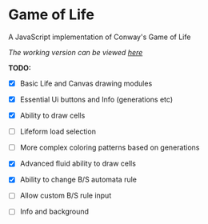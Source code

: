 Game of Life
============

A JavaScript implementation of Conway's Game of Life

*The working version can be viewed [here](http://eternalthinker.github.io/gameoflife)*

**TODO:**

- [x] Basic Life and Canvas drawing modules
- [x] Essential Ui buttons and Info (generations etc)
- [x] Ability to draw cells
- [ ] Lifeform load selection
- [ ] More complex coloring patterns based on generations
- [x] Advanced fluid ability to draw cells
- [x] Ability to change B/S automata rule
- [ ] Allow custom B/S rule input
- [ ] Info and background

